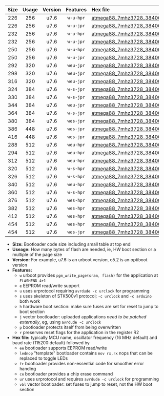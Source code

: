 |Size|Usage|Version|Features|Hex file|
|:-:|:-:|:-:|:-:|:--|
|226|256|u7.6|`w-u-hpr`|[atmega88_7mhz3728_38400bps_ur.hex](https://raw.githubusercontent.com/stefanrueger/urboot/main//atmega88_7mhz3728_38400bps_ur.hex)|
|226|256|u7.6|`w-u-jpr`|[atmega88_7mhz3728_38400bps_ur_vbl.hex](https://raw.githubusercontent.com/stefanrueger/urboot/main//atmega88_7mhz3728_38400bps_ur_vbl.hex)|
|232|256|u7.6|`w-u-hpr`|[atmega88_7mhz3728_38400bps_lednop_ur.hex](https://raw.githubusercontent.com/stefanrueger/urboot/main//atmega88_7mhz3728_38400bps_lednop_ur.hex)|
|232|256|u7.6|`w-u-jpr`|[atmega88_7mhz3728_38400bps_lednop_ur_vbl.hex](https://raw.githubusercontent.com/stefanrueger/urboot/main//atmega88_7mhz3728_38400bps_lednop_ur_vbl.hex)|
|250|256|u7.6|`w-u-hpr`|[atmega88_7mhz3728_38400bps_lednop_fr_ur.hex](https://raw.githubusercontent.com/stefanrueger/urboot/main//atmega88_7mhz3728_38400bps_lednop_fr_ur.hex)|
|250|256|u7.6|`w-u-jpr`|[atmega88_7mhz3728_38400bps_lednop_fr_ur_vbl.hex](https://raw.githubusercontent.com/stefanrueger/urboot/main//atmega88_7mhz3728_38400bps_lednop_fr_ur_vbl.hex)|
|292|320|u7.6|`weu-jpr`|[atmega88_7mhz3728_38400bps_ee_ur_vbl.hex](https://raw.githubusercontent.com/stefanrueger/urboot/main//atmega88_7mhz3728_38400bps_ee_ur_vbl.hex)|
|298|320|u7.6|`weu-jpr`|[atmega88_7mhz3728_38400bps_ee_lednop_ur_vbl.hex](https://raw.githubusercontent.com/stefanrueger/urboot/main//atmega88_7mhz3728_38400bps_ee_lednop_ur_vbl.hex)|
|316|320|u7.6|`weu-jpr`|[atmega88_7mhz3728_38400bps_ee_lednop_fr_ur_vbl.hex](https://raw.githubusercontent.com/stefanrueger/urboot/main//atmega88_7mhz3728_38400bps_ee_lednop_fr_ur_vbl.hex)|
|324|384|u7.6|`w-s-jpr`|[atmega88_7mhz3728_38400bps_vbl.hex](https://raw.githubusercontent.com/stefanrueger/urboot/main//atmega88_7mhz3728_38400bps_vbl.hex)|
|330|384|u7.6|`w-s-jpr`|[atmega88_7mhz3728_38400bps_lednop_vbl.hex](https://raw.githubusercontent.com/stefanrueger/urboot/main//atmega88_7mhz3728_38400bps_lednop_vbl.hex)|
|344|384|u7.6|`weu-jpr`|[atmega88_7mhz3728_38400bps_ee_lednop_fr_ce_ur_vbl.hex](https://raw.githubusercontent.com/stefanrueger/urboot/main//atmega88_7mhz3728_38400bps_ee_lednop_fr_ce_ur_vbl.hex)|
|364|384|u7.6|`w-s-jpr`|[atmega88_7mhz3728_38400bps_lednop_fr_vbl.hex](https://raw.githubusercontent.com/stefanrueger/urboot/main//atmega88_7mhz3728_38400bps_lednop_fr_vbl.hex)|
|380|384|u7.6|`wes-jpr`|[atmega88_7mhz3728_38400bps_ee_vbl.hex](https://raw.githubusercontent.com/stefanrueger/urboot/main//atmega88_7mhz3728_38400bps_ee_vbl.hex)|
|386|448|u7.6|`wes-jpr`|[atmega88_7mhz3728_38400bps_ee_lednop_vbl.hex](https://raw.githubusercontent.com/stefanrueger/urboot/main//atmega88_7mhz3728_38400bps_ee_lednop_vbl.hex)|
|416|448|u7.6|`wes-jpr`|[atmega88_7mhz3728_38400bps_ee_lednop_fr_vbl.hex](https://raw.githubusercontent.com/stefanrueger/urboot/main//atmega88_7mhz3728_38400bps_ee_lednop_fr_vbl.hex)|
|288|512|u7.6|`weu-hpr`|[atmega88_7mhz3728_38400bps_ee_ur.hex](https://raw.githubusercontent.com/stefanrueger/urboot/main//atmega88_7mhz3728_38400bps_ee_ur.hex)|
|294|512|u7.6|`weu-hpr`|[atmega88_7mhz3728_38400bps_ee_lednop_ur.hex](https://raw.githubusercontent.com/stefanrueger/urboot/main//atmega88_7mhz3728_38400bps_ee_lednop_ur.hex)|
|312|512|u7.6|`weu-hpr`|[atmega88_7mhz3728_38400bps_ee_lednop_fr_ur.hex](https://raw.githubusercontent.com/stefanrueger/urboot/main//atmega88_7mhz3728_38400bps_ee_lednop_fr_ur.hex)|
|320|512|u7.6|`w-s-hpr`|[atmega88_7mhz3728_38400bps.hex](https://raw.githubusercontent.com/stefanrueger/urboot/main//atmega88_7mhz3728_38400bps.hex)|
|326|512|u7.6|`w-s-hpr`|[atmega88_7mhz3728_38400bps_lednop.hex](https://raw.githubusercontent.com/stefanrueger/urboot/main//atmega88_7mhz3728_38400bps_lednop.hex)|
|340|512|u7.6|`weu-hpr`|[atmega88_7mhz3728_38400bps_ee_lednop_fr_ce_ur.hex](https://raw.githubusercontent.com/stefanrueger/urboot/main//atmega88_7mhz3728_38400bps_ee_lednop_fr_ce_ur.hex)|
|360|512|u7.6|`w-s-hpr`|[atmega88_7mhz3728_38400bps_lednop_fr.hex](https://raw.githubusercontent.com/stefanrueger/urboot/main//atmega88_7mhz3728_38400bps_lednop_fr.hex)|
|376|512|u7.6|`wes-hpr`|[atmega88_7mhz3728_38400bps_ee.hex](https://raw.githubusercontent.com/stefanrueger/urboot/main//atmega88_7mhz3728_38400bps_ee.hex)|
|382|512|u7.6|`wes-hpr`|[atmega88_7mhz3728_38400bps_ee_lednop.hex](https://raw.githubusercontent.com/stefanrueger/urboot/main//atmega88_7mhz3728_38400bps_ee_lednop.hex)|
|412|512|u7.6|`wes-hpr`|[atmega88_7mhz3728_38400bps_ee_lednop_fr.hex](https://raw.githubusercontent.com/stefanrueger/urboot/main//atmega88_7mhz3728_38400bps_ee_lednop_fr.hex)|
|454|512|u7.6|`wes-hpr`|[atmega88_7mhz3728_38400bps_ee_lednop_fr_ce.hex](https://raw.githubusercontent.com/stefanrueger/urboot/main//atmega88_7mhz3728_38400bps_ee_lednop_fr_ce.hex)|
|454|512|u7.6|`wes-jpr`|[atmega88_7mhz3728_38400bps_ee_lednop_fr_ce_vbl.hex](https://raw.githubusercontent.com/stefanrueger/urboot/main//atmega88_7mhz3728_38400bps_ee_lednop_fr_ce_vbl.hex)|

- **Size:** Bootloader code size including small table at top end
- **Useage:** How many bytes of flash are needed, ie, HW boot section or a multiple of the page size
- **Version:** For example, u7.6 is an urboot version, o5.2 is an optiboot version
- **Features:**
  + `w` urboot provides `pgm_write_page(sram, flash)` for the application at `FLASHEND-4+1`
  + `e` EEPROM read/write support
  + `u` uses urprotocol requiring `avrdude -c urclock` for programming
  + `s` uses skeleton of STK500v1 protocol; `-c urclock` and `-c arduino` both work
  + `h` hardware boot section: make sure fuses are set for reset to jump to boot section
  + `j` vector bootloader: uploaded applications *need to be patched externally*, eg, using `avrdude -c urclock`
  + `p` bootloader protects itself from being overwritten
  + `r` preserves reset flags for the application in the register R2
- **Hex file:** typically MCU name, oscillator frequency (16 MHz default) and baud rate (115200 default) followed by
  + `ee` bootloader supports EEPROM read/write
  + `lednop` "template" bootloader contains `mov rx,rx` nops that can be replaced to toggle LEDs
  + `fr` bootloader provides non-essential code for smoother error handing
  + `ce` bootloader provides a chip erase command
  + `ur` uses urprotocol and requires `avrdude -c urclock` for programming
  + `vbl` vector bootloader: set fuses to jump to reset, not the HW boot section
